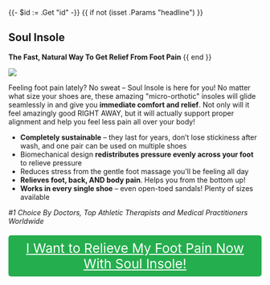 {{- $id := .Get "id" -}}
{{ if not (isset .Params "headline") }}
## Soul Insole

**The Fast, Natural Way To Get Relief From Foot Pain**
{{ end }}

[![](/list/soul-insole-title.jpg)](https://t.gadgetadvisers.com/click/{{$id}})

Feeling foot pain lately? No sweat – Soul Insole is here for you! No matter what size your shoes are, these amazing "micro-orthotic" insoles will glide seamlessly in and give you **immediate comfort and relief**. Not only will it feel amazingly good RIGHT AWAY, but it will actually support proper alignment and help you feel less pain all over your body!

- **Completely sustainable** – they last for years, don’t lose stickiness after wash, and one pair can be used on multiple shoes
- Biomechanical design **redistributes pressure evenly across your foot** to relieve pressure
- Reduces stress from the gentle foot massage you’ll be feeling all day
- **Relieves foot, back, AND body pain**. Helps you from the bottom up!
- **Works in every single shoe** – even open-toed sandals! Plenty of sizes available

*#1 Choice By Doctors, Top Athletic Therapists and Medical Practitioners Worldwide*

<a href="(https://t.gadgetadvisers.com/click/{{$id}})" style="color: white;">
   <div style="text-align:center;background-color:#25ae4e;margin-bottom:20px;margin-top:20px;width: 100%;-webkit-border-radius: 5px;">
      <div style="color: white; padding: 10px;font-size: 26px;">
      I Want to Relieve My Foot Pain Now With Soul Insole!
      </div>
   </div>
</a>